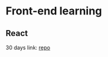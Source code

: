 # Front-end learning

## React

30 days link: [repo](https://github.com/Asabeneh/30-Days-Of-React/blob/master/01_Day_JavaScript_Refresher/01_javascript_refresher.md#0-adding-javascript-to-a-web-page)